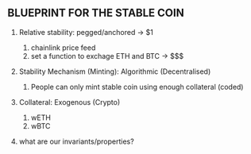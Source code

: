 ## BLUEPRINT FOR THE STABLE COIN
1. Relative stability: pegged/anchored -> $1
    1. chainlink price feed
    2. set a function to exchage ETH and BTC -> $$$
2. Stability Mechanism (Minting): Algorithmic (Decentralised)
    1. People can only mint stable coin using enough collateral (coded)
3. Collateral: Exogenous (Crypto) 
    1. wETH
    2. wBTC 

1. what are our invariants/properties?

